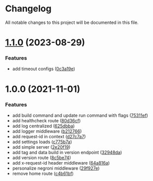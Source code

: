 # Changelog

All notable changes to this project will be documented in this file.

# [1.1.0](https://github.com/YasminTeles/new-server/compare/1.0.0...1.1.0) (2023-08-29)


### Features

* add timeout configs ([0c3a19e](https://github.com/YasminTeles/new-server/commit/0c3a19e4baeb998956853981bd0876332eb2f23a))

# 1.0.0 (2021-11-01)


### Features

* add build command and update run command with flags ([75311ef](https://github.com/YasminTeles/new-server/commit/75311efee09bd1c70194e9e286d36107aa7924d7))
* add healthcheck route ([80d36cf](https://github.com/YasminTeles/new-server/commit/80d36cf72ac857c1fd51dd505ab0b1d1f3c87d2a))
* add log centralized ([625dbba](https://github.com/YasminTeles/new-server/commit/625dbba142f8798c20780df5a5c5c37e414ee978))
* add logger middleware ([b212766](https://github.com/YasminTeles/new-server/commit/b21276614cb1f89c1736280b2d7269c59b83b980))
* add request-id in context ([d27c7a7](https://github.com/YasminTeles/new-server/commit/d27c7a77bd0e62a5a860e17c9ea6166a53dbdfc4))
* add settings loads ([c775b7a](https://github.com/YasminTeles/new-server/commit/c775b7a9e9ea42673cc5f7156943f1a236ef8da5))
* add simple server ([2e20f19](https://github.com/YasminTeles/new-server/commit/2e20f19b2e21f816b4fc6f696002f878f9cd4850))
* add tag and data build in version endpoint ([32948da](https://github.com/YasminTeles/new-server/commit/32948da320fe739736d0d96eba3407e66edbfd70))
* add version route ([8c5be74](https://github.com/YasminTeles/new-server/commit/8c5be74ae9a8b7c8300f0c4683ea80cb127b9521))
* add x-request-id header middleware ([64a816a](https://github.com/YasminTeles/new-server/commit/64a816a54778cde89648c5ac77997b47a11c893a))
* personalize negroni middleware ([29f927e](https://github.com/YasminTeles/new-server/commit/29f927e5fd02de4e1404b87f0f063433eeb07e50))
* remove home route ([c4b61bf](https://github.com/YasminTeles/new-server/commit/c4b61bf9c556c01a6b4f56cb2aabadd556b6c987))
